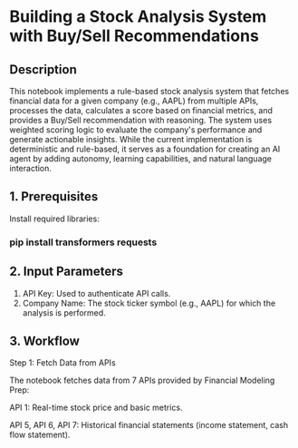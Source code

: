 # Building a Stock Analysis System with Buy/Sell Recommendations

## Description
This notebook implements a rule-based stock analysis system that fetches financial data for a given company (e.g., AAPL) from multiple APIs, processes the data, calculates a score based on financial metrics, and provides a Buy/Sell recommendation with reasoning. The system uses weighted scoring logic to evaluate the company's performance and generate actionable insights.
While the current implementation is deterministic and rule-based, it serves as a foundation for creating an AI agent by adding autonomy, learning capabilities, and natural language interaction.

## 1. Prerequisites
Install required libraries:
### pip install transformers requests

## 2. Input Parameters
1. API Key: Used to authenticate API calls.
2. Company Name: The stock ticker symbol (e.g., AAPL) for which the analysis is performed.

## 3. Workflow
Step 1: Fetch Data from APIs

The notebook fetches data from 7 APIs provided by Financial Modeling Prep:

API 1: Real-time stock price and basic metrics.

API 5, API 6, API 7: Historical financial statements (income statement, cash flow statement).
